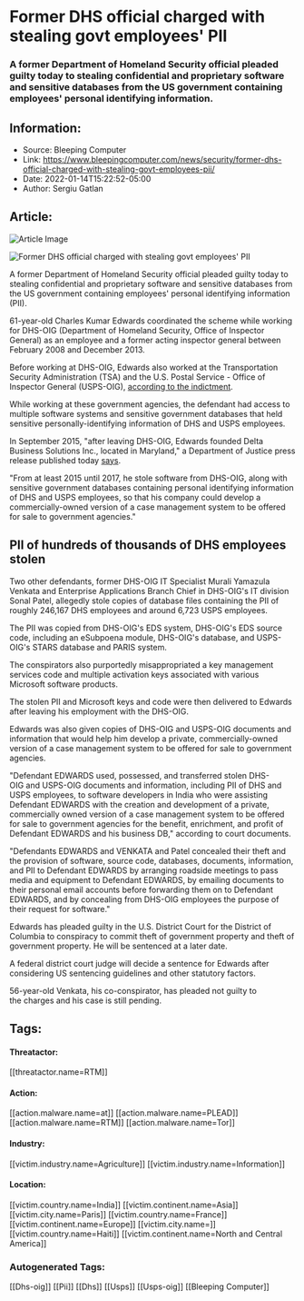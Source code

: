 # Former DHS official charged with stealing govt employees' PII
### A former Department of Homeland Security official pleaded guilty today to stealing confidential and proprietary software and sensitive databases from the US government containing employees' personal identifying information.

## Information:
+ Source: Bleeping Computer
+ Link: https://www.bleepingcomputer.com/news/security/former-dhs-official-charged-with-stealing-govt-employees-pii/
+ Date: 2022-01-14T15:22:52-05:00
+ Author: Sergiu Gatlan


## Article:
![Article Image](https://www.bleepstatic.com/content/hl-images/2021/05/27/DHS.jpg)

![Former DHS official charged with stealing govt employees' PII](https://www.bleepstatic.com/content/hl-images/2021/05/27/DHS.jpg)


A former Department of Homeland Security official pleaded guilty today to stealing confidential and proprietary software and sensitive databases from the US government containing employees' personal identifying information (PII).


61-year-old Charles Kumar Edwards coordinated the scheme while working for DHS-OIG (Department of Homeland Security, Office of Inspector General) as an employee and a former acting inspector general between February 2008 and December 2013.


Before working at DHS-OIG, Edwards also worked at the Transportation Security Administration (TSA) and the U.S. Postal Service - Office of Inspector General (USPS-OIG), [according to the indictment](http://www.documentcloud.org/documents/21179996-charles-kumar-edwards_bc_case_21596010govuscourtsdcd).


While working at these government agencies, the defendant had access to multiple software systems and sensitive government databases that held sensitive personally-identifying information of DHS and USPS employees.


In September 2015, "after leaving DHS-OIG, Edwards founded Delta Business Solutions Inc., located in Maryland," a Department of Justice press release published today [says](https://www.justice.gov/opa/pr/former-acting-inspector-general-us-department-homeland-security-pleads-guilty-scheme-defraud).


"From at least 2015 until 2017, he stole software from DHS-OIG, along with sensitive government databases containing personal identifying information of DHS and USPS employees, so that his company could develop a commercially-owned version of a case management system to be offered for sale to government agencies."


PII of hundreds of thousands of DHS employees stolen
----------------------------------------------------


Two other defendants, former DHS-OIG IT Specialist Murali Yamazula Venkata and Enterprise Applications Branch Chief in DHS-OIG's IT division Sonal Patel, allegedly stole copies of database files containing the PII of roughly 246,167 DHS employees and around 6,723 USPS employees.


The PII was copied from DHS-OIG's EDS system, DHS-OIG's EDS source code, including an eSubpoena module, DHS-OIG's database, and USPS-OIG's STARS database and PARIS system.


The conspirators also purportedly misappropriated a key management services code and multiple activation keys associated with various Microsoft software products.


The stolen PII and Microsoft keys and code were then delivered to Edwards after leaving his employment with the DHS-OIG.


Edwards was also given copies of DHS-OIG and USPS-OIG documents and information that would help him develop a private, commercially-owned version of a case management system to be offered for sale to government agencies.


"Defendant EDWARDS used, possessed, and transferred stolen DHS-OIG and USPS-OIG documents and information, including PII of DHS and USPS employees, to software developers in India who were assisting Defendant EDWARDS with the creation and development of a private, commercially owned version of a case management system to be offered for sale to government agencies for the benefit, enrichment, and profit of Defendant EDWARDS and his business DB," according to court documents.


"Defendants EDWARDS and VENKATA and Patel concealed their theft and the provision of software, source code, databases, documents, information, and PII to Defendant EDWARDS by arranging roadside meetings to pass media and equipment to Defendant EDWARDS, by emailing documents to their personal email accounts before forwarding them on to Defendant EDWARDS, and by concealing from DHS-OIG employees the purpose of their request for software."


Edwards has pleaded guilty in the U.S. District Court for the District of Columbia to conspiracy to commit theft of government property and theft of government property. He will be sentenced at a later date.


A federal district court judge will decide a sentence for Edwards after considering US sentencing guidelines and other statutory factors.


56-year-old Venkata, his co-conspirator, has pleaded not guilty to the charges and his case is still pending.





## Tags:

#### Threatactor:
[[threatactor.name=RTM]]

#### Action:
[[action.malware.name=at]] [[action.malware.name=PLEAD]] [[action.malware.name=RTM]] [[action.malware.name=Tor]]

#### Industry:
[[victim.industry.name=Agriculture]] [[victim.industry.name=Information]]

#### Location:
[[victim.country.name=India]] [[victim.continent.name=Asia]] [[victim.city.name=Paris]] [[victim.country.name=France]] [[victim.continent.name=Europe]] [[victim.city.name=]] [[victim.country.name=Haiti]] [[victim.continent.name=North and Central America]]

### Autogenerated Tags:
[[Dhs-oig]] [[Pii]] [[Dhs]] [[Usps]] [[Usps-oig]] [[Bleeping Computer]]

